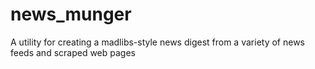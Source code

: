 # news_munger
A utility for creating a madlibs-style news digest from a variety of news feeds and scraped web pages 
